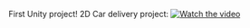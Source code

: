 First Unity project!
2D Car delivery project:
[![Watch the video](Assets%2F2DCar.gif)](https://miroslavabuchtikova.github.io/Unity_2D_Car_1/)